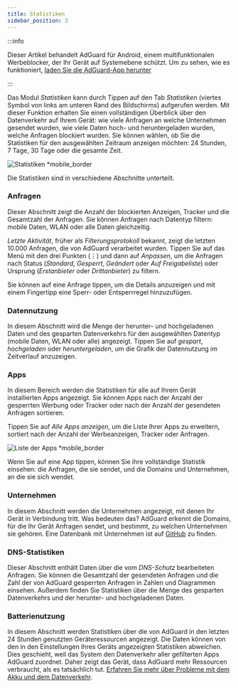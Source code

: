 ```yaml
---
title: Statistiken
sidebar_position: 3
---
```


:::info

Dieser Artikel behandelt AdGuard für Android, einem multifunktionalen Werbeblocker, der Ihr Gerät auf Systemebene schützt. Um zu sehen, wie es funktioniert, [laden Sie die AdGuard-App herunter](https://agrd.io/download-kb-adblock)

:::

Das Modul _Statistiken_ kann durch Tippen auf den Tab _Statistiken_ (viertes Symbol von links am unteren Rand des Bildschirms) aufgerufen werden. Mit dieser Funktion erhalten Sie einen vollständigen Überblick über den Datenverkehr auf Ihrem Gerät: wie viele Anfragen an welche Unternehmen gesendet wurden, wie viele Daten hoch- und heruntergeladen wurden, welche Anfragen blockiert wurden. Sie können wählen, ob Sie die Statistiken für den ausgewählten Zeitraum anzeigen möchten: 24 Stunden, 7 Tage, 30 Tage oder die gesamte Zeit.

![Statistiken \*mobile_border](https://cdn.adtidy.org/blog/new/czy5rStatistics.jpeg?mw=1360)

Die Statistiken sind in verschiedene Abschnitte unterteilt.

### Anfragen

Dieser Abschnitt zeigt die Anzahl der blockierten Anzeigen, Tracker und die Gesamtzahl der Anfragen. Sie können Anfragen nach Datentyp filtern: mobile Daten, WLAN oder alle Daten gleichzeitig.

_Letzte Aktivität_, früher als _Filterungsprotokoll_ bekannt, zeigt die letzten 10.000 Anfragen, die von AdGuard verarbeitet wurden. Tippen Sie auf das Menü mit den drei Punkten (⋮) und dann auf _Anpassen_, um die Anfragen nach Status (_Standard_, _Gesperrt_, _Geändert_ oder _Auf Freigabeliste_) oder Ursprung (_Erstanbieter_ oder _Drittanbieter_) zu filtern.

Sie können auf eine Anfrage tippen, um die Details anzuzeigen und mit einem Fingertipp eine Sperr- oder Entsperrregel hinzuzufügen.

### Datennutzung

In diesem Abschnitt wird die Menge der herunter- und hochgeladenen Daten und des gesparten Datenverkehrs für den ausgewählten Datentyp (mobile Daten, WLAN oder alle) angezeigt. Tippen Sie auf _gespart_, _hochgeladen_ oder _heruntergeladen_, um die Grafik der Datennutzung im Zeitverlauf anzuzeigen.

### Apps

In diesem Bereich werden die Statistiken für alle auf Ihrem Gerät installierten Apps angezeigt. Sie können Apps nach der Anzahl der gesperrten Werbung oder Tracker oder nach der Anzahl der gesendeten Anfragen sortieren.

Tippen Sie auf _Alle Apps anzeigen_, um die Liste Ihrer Apps zu erweitern, sortiert nach der Anzahl der Werbeanzeigen, Tracker oder Anfragen.

![Liste der Apps \*mobile_border](https://cdn.adtidy.org/blog/new/toq0mkScreenshot_20230627-235219_AdGuard.jpg)

Wenn Sie auf eine App tippen, können Sie ihre vollständige Statistik einsehen: die Anfragen, die sie sendet, und die Domains und Unternehmen, an die sie sich wendet.

### Unternehmen

In diesem Abschnitt werden die Unternehmen angezeigt, mit denen Ihr Gerät in Verbindung tritt. Was bedeuten das? AdGuard erkennt die Domains, für die Ihr Gerät Anfragen sendet, und bestimmt, zu welchen Unternehmen sie gehören. Eine Datenbank mit Unternehmen ist auf [GitHub](https://github.com/AdguardTeam/companiesdb) zu finden.

### DNS-Statistiken

Dieser Abschnitt enthält Daten über die vom _DNS-Schutz_ bearbeiteten Anfragen. Sie können die Gesamtzahl der gesendeten Anfragen und die Zahl der von AdGuard gesperrten Anfragen in Zahlen und Diagrammen einsehen. Außerdem finden Sie Statistiken über die Menge des gesparten Datenverkehrs und der herunter- und hochgeladenen Daten.

### Batterienutzung

In diesem Abschnitt werden Statistiken über die von AdGuard in den letzten 24 Stunden genutzten Geräteressourcen angezeigt. Die Daten können von den in den Einstellungen Ihres Geräts angezeigten Statistiken abweichen. Dies geschieht, weil das System den Datenverkehr aller gefilterten Apps AdGuard zuordnet. Daher zeigt das Gerät, dass AdGuard mehr Ressourcen verbraucht, als es tatsächlich tut. [Erfahren Sie mehr über Probleme mit dem Akku und dem Datenverkehr](/adguard-for-android/solving-problems/battery/).
